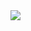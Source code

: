 <img src = "https://www.vectorlogo.zone/logos/w3_html5/w3_html5-icon.svg" href =https://www.w3.org/html/>
